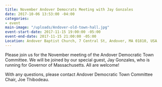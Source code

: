 ```yaml
---
title: November Andover Democrats Meeting with Jay Gonzales
date: 2017-10-06 13:53:00 -04:00
categories:
- event
main-image: "/uploads/Andover-old-town-hall.jpg"
event-start-date: 2017-11-15 19:00:00 -05:00
event-end-date: 2017-11-15 21:00:00 -05:00
Location: Andover Baptist Church, 7 Central St, Andover, MA 01810, USA (map)
---
```


Please join us for the November meeting of the Andover Democratic Town Committee. We will be joined by our special guest, Jay Gonzales, who is running for Governor of Massachusetts. All are welcome!

With any questions, please contact Andover Democratic Town Committee Chair, Joe Thibodeau.
